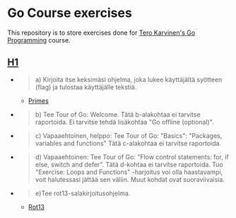 # Go Course exercises
This repository is to store exercises done for [Tero Karvinen's Go Programming](http://terokarvinen.com/2020/go-programming-course-2020-w22/#laksyt) course.

## [H1](H1/)
* >a) Kirjoita itse keksimäsi ohjelma, joka lukee käyttäjältä syötteen (flag) ja tulostaa käyttäjälle tekstiä.
	* [Primes](H1/Primes/)
* >b) Tee Tour of Go: Welcome. Tätä b-alakohtaa ei tarvitse raportoida. Ei tarvitse tehdä lisäkohtaa "Go offline (optional)".
* >c) Vapaaehtoinen, helppo: Tee Tour of Go: "Basics": "Packages, variables and functions" Tätä c-alakohtaa ei tarvitse raportoida.
* >d) Vapaaehtoinen: Tee Tour of Go: "Flow control statements: for, if else, switch and defer". Tätä d-kohtaa ei tarvitse raportoida. Tuo "Exercise: Loops and Functions" -harjoitus voi olla haastavampi, voit halutessasi jättää sen väliin. Muut kohdat ovat suoraviivaisia.
* >e)Tee rot13-salakirjoitusohjelma.
	* [Rot13](H1/Rot13/)
